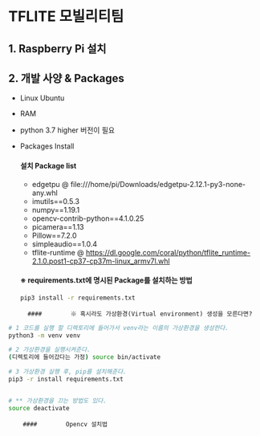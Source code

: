 # TFLITE 모빌리티팀



## 1. Raspberry Pi 설치





## 2. 개발 사양 & Packages

- Linux Ubuntu 

- RAM

- python 3.7 higher 버전이 필요

- Packages Install

  #### 설치 Package list

  - edgetpu @ file:///home/pi/Downloads/edgetpu-2.12.1-py3-none-any.whl
  - imutils==0.5.3
  - numpy==1.19.1
  - opencv-contrib-python==4.1.0.25
  - picamera==1.13
  - Pillow==7.2.0
  - simpleaudio==1.0.4
  - tflite-runtime @ https://dl.google.com/coral/python/tflite_runtime-2.1.0.post1-cp37-cp37m-linux_armv7l.whl

  #### ※ requirements.txt에 명시된 Package를 설치하는 방법

  

  ```bash
  pip3 install -r requirements.txt
  ```





		#### 		※ 혹시라도 가상환경(Virtual environment) 생성을 모른다면? 

```bash
# 1 코드를 실행 할 디렉토리에 들어가서 venv라는 이름의 가상환경을 생성한다.
python3 -m venv venv

# 2 가상환경을 실행시켜준다.
(디렉토리에 들어갔다는 가정) source bin/activate

# 3 가상환경 실행 후, pip를 설치해준다.
pip3 -r install requirements.txt


# ** 가상환경을 끄는 방법도 있다.
source deactivate

```







		#### 		Opencv 설치법

```

```







